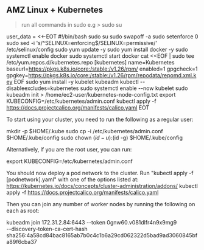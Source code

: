 
## AMZ Linux + Kubernetes

> run all commands in sudo e.g > sudo su


  user_data = <<-EOT
                #!/bin/bash
                sudo su
                sudo swapoff -a
                sudo setenforce 0
                sudo sed -i 's/^SELINUX=enforcing$/SELINUX=permissive/' /etc/selinux/config
                sudo yum update -y
                sudo yum install docker -y
                sudo systemctl enable docker
                sudo systemctl start docker
                cat <<EOF | sudo tee /etc/yum.repos.d/kubernetes.repo
                [kubernetes]
                name=Kubernetes
                baseurl=https://pkgs.k8s.io/core:/stable:/v1.26/rpm/
                enabled=1
                gpgcheck=1
                gpgkey=https://pkgs.k8s.io/core:/stable:/v1.26/rpm/repodata/repomd.xml.key
                EOF
                sudo yum install -y kubelet kubeadm kubectl --disableexcludes=kubernetes
                sudo systemctl enable --now kubelet
                sudo kubeadm init > /home/ec2-user/kubernetes-node-config.txt
                export KUBECONFIG=/etc/kubernetes/admin.conf
                kubectl apply -f https://docs.projectcalico.org/manifests/calico.yaml
            EOT



To start using your cluster, you need to run the following as a regular user:

  mkdir -p $HOME/.kube
  sudo cp -i /etc/kubernetes/admin.conf $HOME/.kube/config
  sudo chown $(id -u):$(id -g) $HOME/.kube/config

Alternatively, if you are the root user, you can run:

  export KUBECONFIG=/etc/kubernetes/admin.conf

You should now deploy a pod network to the cluster.
Run "kubectl apply -f [podnetwork].yaml" with one of the options listed at:
  https://kubernetes.io/docs/concepts/cluster-administration/addons/
  kubectl apply -f https://docs.projectcalico.org/manifests/calico.yaml

Then you can join any number of worker nodes by running the following on each as root:

kubeadm join 172.31.2.84:6443 --token 0gnw60.v081dlfr4n9x9mg9 \
        --discovery-token-ca-cert-hash sha256:4a58cd84bac8165ab7b0c4c1b6a29cd062322d5bad9ad3060845bfa89f6cba37










